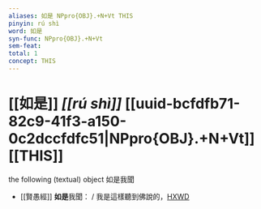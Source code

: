 ```yaml
---
aliases: 如是 NPpro{OBJ}.+N+Vt THIS
pinyin: rú shì
word: 如是
syn-func: NPpro{OBJ}.+N+Vt
sem-feat: 
total: 1
concept: THIS 
---
```

# [[如是]] *[[rú shì]]*  [[uuid-bcfdfb71-82c9-41f3-a150-0c2dccfdfc51|NPpro{OBJ}.+N+Vt]] [[THIS]]
the following (textual) object 如是我聞
 - [[賢愚經]] **如是**我聞： / 我是這樣聽到佛說的，[HXWD](https://hxwd.org/textview.html?location=KR6b0059_T_002-0359a.3)